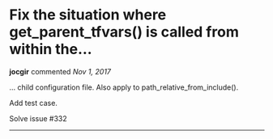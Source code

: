 # Fix the situation where get_parent_tfvars() is called from within the…

**jocgir** commented *Nov 1, 2017*

… child configuration file. Also apply to path_relative_from_include().

Add test case.

Solve issue #332 
<br />
***



